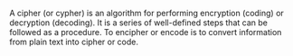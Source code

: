 A cipher (or cypher) is an algorithm for performing encryption (coding) or decryption (decoding). It is a series of well-defined steps that can be followed as a procedure. To encipher or encode is to convert information from plain text into cipher or code.
